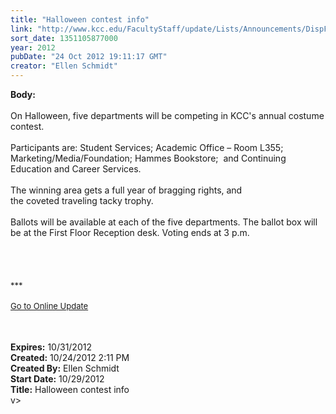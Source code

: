 ```yaml
---
title: "Halloween contest info"
link: "http://www.kcc.edu/FacultyStaff/update/Lists/Announcements/DispForm.aspx?ID=867"
sort_date: 1351105877000
year: 2012
pubDate: "24 Oct 2012 19:11:17 GMT"
creator: "Ellen Schmidt"
---
```


<div><b>Body:</b> <div class="ExternalClass9500D57E31B34CDFB65026DCE789E924">
<div> </div>
<div>On Halloween, five departments will be competing in KCC's annual costume contest.</div>
<div> </div>
<div>Participants are: Student Services; Academic Office – Room L355; Marketing/Media/Foundation; Hammes Bookstore;  and Continuing Education and Career Services.</div>
<div> </div>
<div>The winning area gets a full year of bragging rights, and the coveted traveling tacky trophy.</div>
<div> </div>
<div>Ballots will be available at each of the five departments. The ballot box will be at the First Floor Reception desk. Voting ends at 3 p.m.<br /></div>
<div> </div>
<div>
<div> </div>
<div> </div>
<div> </div>
<div>
<div><font size="2">***</font></div>
<div><font size="2"></font> </div>
<div><font size="2"><a href="/FacultyStaff/update/Pages/dailyupdate.aspx">Go to Online Update</a> 
<div> </div>
<div>
<div><font color="#003768" size="2"></font><font size="2"></font> </div></font><br /></div></div></div></div></div></div>
<div><b>Expires:</b> 10/31/2012</div>
<div><b>Created:</b> 10/24/2012 2:11 PM</div>
<div><b>Created By:</b> Ellen Schmidt</div>
<div><b>Start Date:</b> 10/29/2012</div>
<div><b>Title:</b> Halloween contest info</div>
v>
